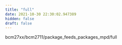 ```yaml
---
title: "full"
date: 2021-10-30 22:30:02.947389
hidden: false
draft: false
---
```


bcm27xx/bcm2711/package_feeds_packages_mpd/full

